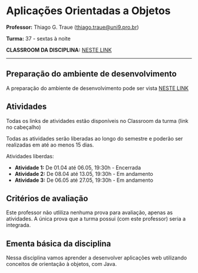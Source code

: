 # Aplicações Orientadas a Objetos

**Professor:** Thiago G. Traue (thiago.traue@uni9.pro.br)

**Turma:** 37 - sextas à noite

**CLASSROOM DA DISCIPLINA:** [NESTE LINK](https://classroom.google.com/c/NDY1OTg2NDMxODEz?cjc=typtt6c)

***

## Preparação do ambiente de desenvolvimento

A preparação do ambiente de desenvolvimento pode ser vista [NESTE LINK](https://docs.google.com/document/d/1TgYQuzwqe_Xem0lTUaEqAIMkD9rfedaFQrlq4H1zQBc/edit?usp=sharing)

## Atividades

Todas os links de atividades estão disponíveis no Classroom da turma (link no cabeçalho)

Todas as atividades serão liberadas ao longo do semestre e poderão ser realizadas em até ao menos 15 dias.

Atividades liberdas:

- **Atividade 1:** De 01.04 até 06.05, 19:30h - Encerrada
- **Atividade 2:** De 08.04 até 13.05, 19:30h - Em andamento
- **Atividade 3:** De 06.05 até 27.05, 19:30h - Em andamento

## Critérios de avaliação

Este professor não utliliza nenhuma prova para avaliação, apenas as atividades. A única prova que a turma possui (com este professor) seria a integrada.

## Ementa básica da disciplina

Nessa disciplina vamos aprender a desenvolver aplicações web utilizando conceitos de orientação à objetos, com Java.
